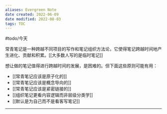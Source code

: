 ```yaml
---
aliases: Evergreen Note
date created: 2022-06-09
date modified: 2022-08-03
tags: TOC
---
```


#todo/今天

常青笔记是一种跨越不同项目的写作和笔记组织方法论，它使得笔记跨越时间地产生进化、贡献和积累。[[大多数人写的是临时笔记]]

想让做的笔记值得进行跨越时间的发展，是困难的。但下面这些原则可能有用：

- [[常青笔记应该是原子化的]]
- [[常青笔记应该是概念导向的]]
- [[常青笔记应该是紧密链接的]]
- [[组织笔记更看内容逻辑而非层级分类学]]
- [[默认是为自己而不是看客写笔记]]

---
